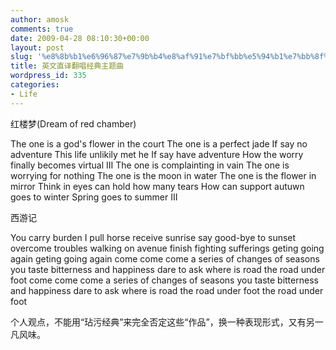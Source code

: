 ```yaml
---
author: amosk
comments: true
date: 2009-04-28 08:10:30+00:00
layout: post
slug: '%e8%8b%b1%e6%96%87%e7%9b%b4%e8%af%91%e7%bf%bb%e5%94%b1%e7%bb%8f%e5%85%b8%e4%b8%bb%e9%a2%98%e6%9b%b2'
title: 英文直译翻唱经典主题曲
wordpress_id: 335
categories:
- Life
---
```


红楼梦(Dream of red chamber)









The one is a god's flower in the court
The one is a perfect jade
If say no adventure
This life unlikily met he
If say have adventure
How the worry finally becomes virtual
III
The one is complainting in vain
The one is worrying for nothing
The one is the moon in water
The one is the flower in mirror
Think in eyes can hold how many tears
How can support autuwn goes to winter
Spring goes to summer
III




西游记









You carry burden
I pull horse
receive sunrise
say good-bye to sunset
overcome troubles
walking on avenue
finish fighting sufferings
geting going again
geting going again
come come come
a series of changes of seasons
you taste bitterness and happiness
dare to ask where is road
the road under foot
come come come
a series of changes of seasons
you taste bitterness and happiness
dare to ask where is road
the road under foot
the road under foot




个人观点，不能用“玷污经典”来完全否定这些“作品”，换一种表现形式，又有另一凡风味。
